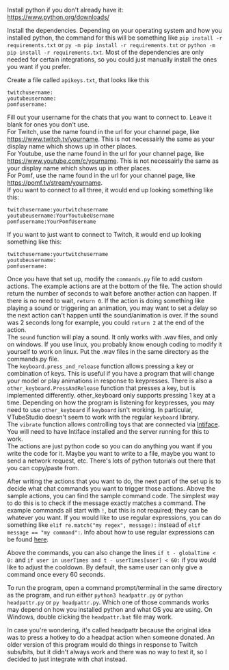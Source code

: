 Install python if you don't already have it: https://www.python.org/downloads/

Install the dependencies. Depending on your operating system and how you installed python, the command for this will be something like `pip install -r requirements.txt` or `py -m pip install -r requirements.txt` or `python -m pip install -r requirements.txt`. Most of the dependencies are only needed for certain integrations, so you could just manually install the ones you want if you prefer.  

Create a file called `apikeys.txt`, that looks like this
```
twitchusername:
youtubeusername:
pomfusername:
```
Fill out your username for the chats that you want to connect to. Leave it blank for ones you don't use.  
For Twitch, use the name found in the url for your channel page, like https://www.twitch.tv/yourname. This is not necessairly the same as your display name which shows up in other places.  
For Youtube, use the name found in the url for your channel page, like https://www.youtube.com/c/yourname. This is not necessairly the same as your display name which shows up in other places.  
For Pomf, use the name found in the url for your channel page, like https://pomf.tv/stream/yourname.  
If you want to connect to all three, it would end up looking something like this:
```
twitchusername:yourtwitchusername
youtubeusername:YourYoutubeUsername
pomfusername:YourPomfUsername
```
If you want to just want to connect to Twitch, it would end up looking something like this:
```
twitchusername:yourtwitchusername
youtubeusername:
pomfusername:
```

Once you have that set up, modify the `commands.py` file to add custom actions. The example actions are at the bottom of the file. The action should return the number of seconds to wait before another action can happen. If there is no need to wait, `return 0`. If the action is doing something like playing a sound or triggering an animation, you may want to set a delay so the next action can't happen until the sound/animation is over. If the sound was 2 seconds long for example, you could `return 2` at the end of the action.  
The `sound` function will play a sound. It only works with .wav files, and only on windows. If you use linux, you probably know enough coding to modify it yourself to work on linux. Put the .wav files in the same directory as the commands.py file.  
The `keyboard.press_and_release` function allows pressing a key or combination of keys. This is useful if you have a program that will change your model or play animations in response to keypresses. There is also a `other_keyboard.PressAndRelease` function that presses a key, but is implemented differently. other_keyboard only supports pressing 1 key at a time. Depending on how the program is listening for keypresses, you may need to use `other_keyboard` if `keyboard` isn't working. In particular, VTubeStudio doesn't seem to work with the regular `keyboard` library.  
The `vibrate` function allows controlling toys that are connected via [Intiface](https://intiface.com/desktop/). You will need to have Intiface installed and the server running for this to work.  
The actions are just python code so you can do anything you want if you write the code for it. Maybe you want to write to a file, maybe you want to send a network request, etc. There's lots of python tutorials out there that you can copy/paste from.  

After writing the actions that you want to do, the next part of the set up is to decide what chat commands you want to trigger those actions.  Above the sample actions, you can find the sample command code. The simplest way to do this is to check if the message exactly matches a command. The example commands all start with `!`, but this is not required; they can be whatever you want. If you would like to use regular expressions, you can do something like `elif re.match("my regex", message):` instead of `elif message == "my command":`. Info about how to use regular expressions can be found [here](https://docs.python.org/3/howto/regex.html).  

Above the commands, you can also change the lines `if t - globalTime < 0:` and `if user in userTimes and t - userTimes[user] < 60:` if you would like to adjust the cooldown. By default, the same user can only give a command once every 60 seconds.

To run the program, open a command prompt/terminal in the same directory as the program, and run either `python3 headpattr.py` or `python headpattr.py` or `py headpattr.py`. Which one of those commands works may depend on how you installed python and what OS you are using. On Windows, double clicking the `headpattr.bat` file may work.

In case you're wondering, it's called headpattr because the original idea was to press a hotkey to do a headpat action when someone donated. An older version of this program would do things in response to Twitch subs/bits, but it didn't always work and there was no way to test it, so I decided to just integrate with chat instead.
